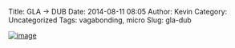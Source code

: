 Title: GLA -> DUB
Date: 2014-08-11 08:05
Author: Kevin
Category: Uncategorized
Tags: vagabonding, micro
Slug: gla-dub

[![image](/images/2014/08/wpid-wp-1407740690606.jpg "wp-1407740690606.jpg")](/images/2014/08/wpid-wp-1407740690606.jpg)
